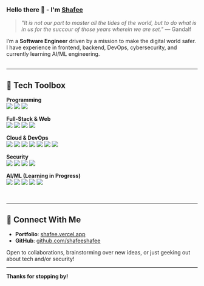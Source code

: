 ### Hello there 👋 - I'm [Shafee](https://shafee.vercel.app/)

> _"It is not our part to master all the tides of the world, but to do what is in us for the succour of those years wherein we are set."_ — Gandalf

I’m a **Software Engineer** driven by a mission to make the digital world safer. I have experience in frontend, backend, DevOps, cybersecurity, and currently learning AI/ML engineering.  
<br />

---
## 🔧 Tech Toolbox

**Programming**  
![](https://img.shields.io/badge/Python-red?style=flat&logo=python)
![](https://img.shields.io/badge/JavaScript-red?style=flat&logo=javascript)
![](https://img.shields.io/badge/Bash-red?style=flat&logo=gnu-bash)

**Full-Stack & Web**  
![](https://img.shields.io/badge/React-red?style=flat&logo=react)
![](https://img.shields.io/badge/Node.js-red?style=flat&logo=node.js)
![](https://img.shields.io/badge/GraphQL-red?style=flat&logo=graphql)
![](https://img.shields.io/badge/Next.js-red?style=flat&logo=next.js)

**Cloud & DevOps**  
![](https://img.shields.io/badge/AWS-red?style=flat&logo=amazon)
![](https://img.shields.io/badge/Docker-red?style=flat&logo=docker)
![](https://img.shields.io/badge/Jenkins-red?style=flat&logo=jenkins&logoColor=white)
![](https://img.shields.io/badge/Terraform-red?style=flat&logo=terraform)
![](https://img.shields.io/badge/Kubernetes-red?style=flat&logo=kubernetes)
![](https://img.shields.io/badge/Grafana-red?style=flat&logo=grafana&logoColor=white)
![](https://img.shields.io/badge/Prometheus-red?style=flat&logo=prometheus&logoColor=8B0000)

**Security**  
![](https://img.shields.io/badge/OWASP%20ZAP-red?style=flat&logo=owasp)
![](https://img.shields.io/badge/Trivy-red?style=flat&logo=aqua)
![](https://img.shields.io/badge/Checkov-red?style=flat&logo=bridgecrew)
![](https://img.shields.io/badge/SonarQube-red?style=flat&logo=sonarqube&logoColor=white)

**AI/ML (Learning in Progress)**  
![](https://img.shields.io/badge/OpenAI%20API-red?style=flat&logo=openai&logoColor=white)
![](https://img.shields.io/badge/Ollama%20-red?style=flat&logo=ollama&logoColor=white)
![](https://img.shields.io/badge/LangChain-red?style=flat&logoColor=white)
![](https://img.shields.io/badge/Hugging%20Face-red?style=flat&logo=huggingface&logoColor=white)
![](https://img.shields.io/badge/Azure%20ML-red?style=flat&logo=microsoft-azure&logoColor=white)

<br />

---
## 🤝 Connect With Me

- **Portfolio**: [shafee.vercel.app](https://shafee.vercel.app)  
- **GitHub**: [github.com/shafeeshafee](https://github.com/shafeeshafee)  

Open to collaborations, brainstorming over new ideas, or just geeking out about tech and/or security!

---
**Thanks for stopping by!**  
